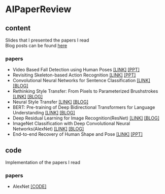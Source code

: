 # AIPaperReview
## content
Slides that I presented the papers I read <br>
Blog posts can be found [here](https://velog.io/@soyeong2/series/%EB%85%BC%EB%AC%B8%EC%9D%BD%EA%B8%B0) 

### papers
- Video Based Fall Detection using Human Poses [[LINK]](https://arxiv.org/abs/2107.14633) [[PPT]](https://github.com/soyeongsohn/AIPaperReview/blob/main/content/Video%20Based%20Fall%20Detection%20using%20Human%20Poses.pdf)
- Revisiting Skeleton-based Action Recognition [[LINK]](https://openaccess.thecvf.com/content/CVPR2022/papers/Duan_Revisiting_Skeleton-Based_Action_Recognition_CVPR_2022_paper.pdf) [[PPT]](https://github.com/soyeongsohn/AIPaperReview/blob/main/content/Revisiting%20Skeleton-based%20Action%20Recognition.pdf)
- Convolutional Neural Networks for Sentence Classification [[LINK]](https://arxiv.org/abs/1408.5882) [[BLOG]](https://velog.io/@soyeong2/Convolutional-Neural-Networks-for-Sentence-Classification-Yoon-Kim-2014)
- Rethinking Style Transfer: From Pixels to Parameterized Brushstrokes [[LINK]](https://openaccess.thecvf.com/content/CVPR2021/papers/Kotovenko_Rethinking_Style_Transfer_From_Pixels_to_Parameterized_Brushstrokes_CVPR_2021_paper.pdf) [[BLOG]](https://velog.io/@soyeong2/Rethinking-Style-Transfer-From-Pixels-to-Parameterized-Brushstrokes)
- Neural Style Transfer [[LINK]](https://www.cv-foundation.org/openaccess/content_cvpr_2016/papers/Gatys_Image_Style_Transfer_CVPR_2016_paper.pdf) [[BLOG]](https://velog.io/@soyeong2/Image-Style-Transfer-Using-Convolutional-Neural-Networks)
- BERT: Pre-training of Deep Bidirectional Transformers for Language Understanding [[LINK]](https://arxiv.org/abs/1810.04805) [[BLOG]](https://www.cv-foundation.org/openaccess/content_cvpr_2016/papers/Gatys_Image_Style_Transfer_CVPR_2016_paper.pdf)
- Deep Residual Learning for Image Recognition(ResNet) [[LINK]](https://www.cv-foundation.org/openaccess/content_cvpr_2016/papers/He_Deep_Residual_Learning_CVPR_2016_paper.pdf) [[BLOG]](https://velog.io/@soyeong2/CV-Deep-Residual-Learning-for-Image-Recognition-2015)
- ImageNet Classification with Deep Convolutional Neural Networks(AlexNet) [[LINK]](https://arxiv.org/pdf/1512.03385.pdf) [[BLOG]](https://velog.io/@soyeong2/CV-ImageNet-Classification-with-Deep-Convolutional-Neural-Networks-2012)
- End-to-end Recovery of Human Shape and Pose [[LINK]](https://openaccess.thecvf.com/content_cvpr_2018/papers/Kanazawa_End-to-End_Recovery_of_CVPR_2018_paper.pdf) [[PPT]](https://github.com/soyeongsohn/AIPaperReview/blob/main/content/End-to-end%20Recovery%20of%20Human%20Shape%20and%20Pose.pdf)


## code
Implementation of the papers I read

### papers
- AlexNet [[CODE]](https://github.com/soyeongsohn/AIPaperReview/blob/main/code/AlexNet(2012).ipynb)
